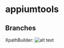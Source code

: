 # appiumtools

## Branches
XpathBuilder: ![alt text](https://travis-ci.org/kevinvissers/appiumtools.svg?branch=feature%2Fxpathbuilder)
